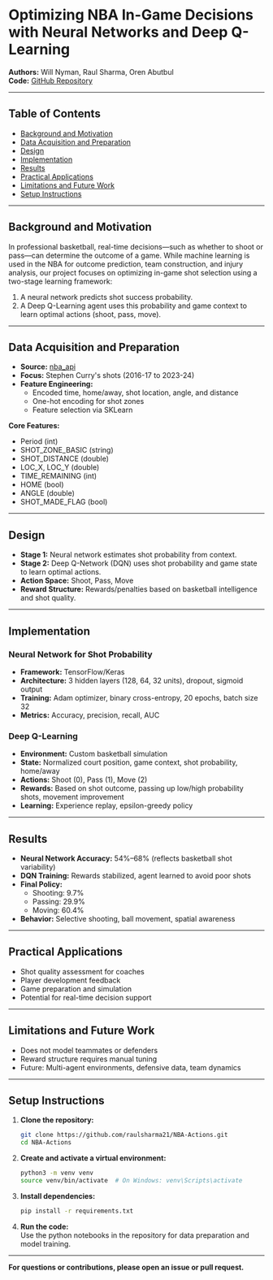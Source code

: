 # Optimizing NBA In-Game Decisions with Neural Networks and Deep Q-Learning

**Authors:** Will Nyman, Raul Sharma, Oren Abutbul  
**Code:** [GitHub Repository](https://github.com/raulsharma21/NBA-Actions/)

---

## Table of Contents

- [Background and Motivation](#background-and-motivation)
- [Data Acquisition and Preparation](#data-acquisition-and-preparation)
- [Design](#design)
- [Implementation](#implementation)
- [Results](#results)
- [Practical Applications](#practical-applications)
- [Limitations and Future Work](#limitations-and-future-work)
- [Setup Instructions](#setup-instructions)

---

## Background and Motivation

In professional basketball, real-time decisions—such as whether to shoot or pass—can determine the outcome of a game. While machine learning is used in the NBA for outcome prediction, team construction, and injury analysis, our project focuses on optimizing in-game shot selection using a two-stage learning framework:  
1. A neural network predicts shot success probability.  
2. A Deep Q-Learning agent uses this probability and game context to learn optimal actions (shoot, pass, move).

---

## Data Acquisition and Preparation

- **Source:** [nba_api](https://github.com/swar/nba_api)
- **Focus:** Stephen Curry's shots (2016-17 to 2023-24)
- **Feature Engineering:**
    - Encoded time, home/away, shot location, angle, and distance
    - One-hot encoding for shot zones
    - Feature selection via SKLearn

**Core Features:**
- Period (int)
- SHOT_ZONE_BASIC (string)
- SHOT_DISTANCE (double)
- LOC_X, LOC_Y (double)
- TIME_REMAINING (int)
- HOME (bool)
- ANGLE (double)
- SHOT_MADE_FLAG (bool)

---

## Design

- **Stage 1:** Neural network estimates shot probability from context.
- **Stage 2:** Deep Q-Network (DQN) uses shot probability and game state to learn optimal actions.
- **Action Space:** Shoot, Pass, Move
- **Reward Structure:** Rewards/penalties based on basketball intelligence and shot quality.

---

## Implementation

### Neural Network for Shot Probability

- **Framework:** TensorFlow/Keras
- **Architecture:** 3 hidden layers (128, 64, 32 units), dropout, sigmoid output
- **Training:** Adam optimizer, binary cross-entropy, 20 epochs, batch size 32
- **Metrics:** Accuracy, precision, recall, AUC

### Deep Q-Learning

- **Environment:** Custom basketball simulation
- **State:** Normalized court position, game context, shot probability, home/away
- **Actions:** Shoot (0), Pass (1), Move (2)
- **Rewards:** Based on shot outcome, passing up low/high probability shots, movement improvement
- **Learning:** Experience replay, epsilon-greedy policy

---

## Results

- **Neural Network Accuracy:** 54%–68% (reflects basketball shot variability)
- **DQN Training:** Rewards stabilized, agent learned to avoid poor shots
- **Final Policy:**  
    - Shooting: 9.7%  
    - Passing: 29.9%  
    - Moving: 60.4%
- **Behavior:** Selective shooting, ball movement, spatial awareness

---

## Practical Applications

- Shot quality assessment for coaches
- Player development feedback
- Game preparation and simulation
- Potential for real-time decision support

---

## Limitations and Future Work

- Does not model teammates or defenders
- Reward structure requires manual tuning
- Future: Multi-agent environments, defensive data, team dynamics

---

## Setup Instructions

1. **Clone the repository:**
     ```bash
     git clone https://github.com/raulsharma21/NBA-Actions.git
     cd NBA-Actions
     ```

2. **Create and activate a virtual environment:**
     ```bash
     python3 -m venv venv
     source venv/bin/activate  # On Windows: venv\Scripts\activate
     ```

3. **Install dependencies:**
     ```bash
     pip install -r requirements.txt
     ```

4. **Run the code:**  
     Use the python notebooks in the repository for data preparation and model training.

---

**For questions or contributions, please open an issue or pull request.**
